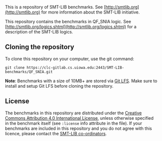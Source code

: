 This is a repository of SMT-LIB benchmarks.
See [http://smtlib.org](http://smtlib.org) for more information about the
SMT-LIB initiative.

This repository contains the benchmarks in QF_SNIA logic.
See [http://smtlib.org/logics.shtml](http://smtlib.org/logics.shtml)
for a description of the SMT-LIB logics.

## Cloning the repository

To clone this repository on your computer, use the git command:

```
git clone https://clc-gitlab.cs.uiowa.edu:2443/SMT-LIB-benchmarks/QF_SNIA.git
```

**Note**: Benchmarks with a size of 10MB+ are stored via
[Git LFS](https://git-lfs.github.com/).
Make sure to install and setup Git LFS before cloning the repository.

## License

The benchmarks in this repository are distributed under the
[Creative Commons Attribution 4.0 International License](https://creativecommons.org/licenses/by/4.0/),
unless otherwise specified in the benchmark itself
(see `:license` info attribute in the file).
If your benchmarks are included in this repository and you do not agree with
this licence, please contact the
[SMT-LIB co-ordinators](http://smtlib.org/contact.shtml).
